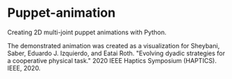 # Puppet-animation
Creating 2D multi-joint puppet animations with Python. 

The demonstrated animation was created as a visualization for Sheybani, Saber, Eduardo J. Izquierdo, and Eatai Roth. "Evolving dyadic strategies for a cooperative physical task." 2020 IEEE Haptics Symposium (HAPTICS). IEEE, 2020.
